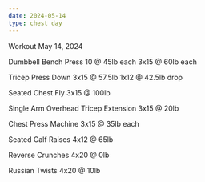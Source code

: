 ```yaml
---
date: 2024-05-14
type: chest day
---
```

Workout May 14, 2024

Dumbbell Bench Press
10 @ 45lb each
3x15 @ 60lb each

Tricep Press Down
3x15 @ 57.5lb
1x12 @ 42.5lb drop

Seated Chest Fly
3x15 @ 100lb

Single Arm Overhead Tricep Extension
3x15 @ 20lb

Chest Press Machine
3x15 @ 35lb each

Seated Calf Raises
4x12 @ 65lb

Reverse Crunches
4x20 @ 0lb

Russian Twists
4x20 @ 10lb
